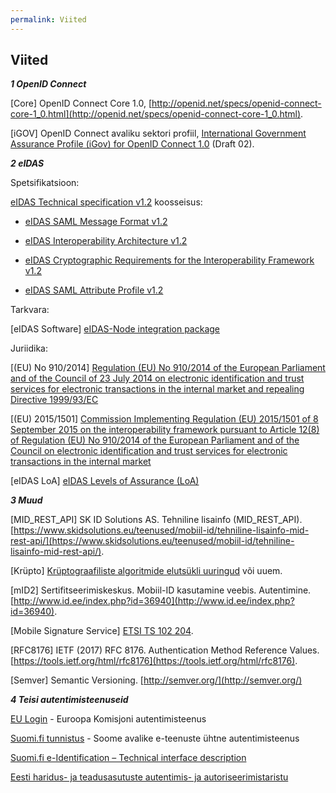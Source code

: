 ```yaml
---
permalink: Viited
---
```


## Viited


___1 OpenID Connect___

<a href='#1-1'></a>[Core] OpenID Connect Core 1.0, 
[http://openid.net/specs/openid-connect-core-1_0.html](http://openid.net/specs/openid-connect-core-1_0.html).

<a href='#1-2'></a>[iGOV] OpenID Connect avaliku sektori profiil, [International Government Assurance Profile (iGov) for OpenID Connect 1.0](http://openid.net/specs/openid-igov-openid-connect-1_0-02.html) (Draft 02).


___2 eIDAS___

Spetsifikatsioon:

[eIDAS Technical specification v1.2](https://ec.europa.eu/digital-building-blocks/wikis/display/DIGITAL/eIDAS+eID+Profile) koosseisus:

- [eIDAS SAML Message Format v1.2](https://ec.europa.eu/digital-building-blocks/wikis/display/DIGITAL/eIDAS+eID+Profile?preview=/467109280/467109285/eIDAS%20SAML%20Message%20Format%20v.1.2%20Final.pdf)

- [eIDAS Interoperability Architecture v1.2](https://ec.europa.eu/digital-building-blocks/wikis/display/DIGITAL/eIDAS+eID+Profile?preview=/467109280/467109283/eIDAS%20Interoperability%20Architecture%20v.1.2%20Final.pdf)

- [eIDAS Cryptographic Requirements for the Interoperability Framework v1.2](https://ec.europa.eu/digital-building-blocks/wikis/display/DIGITAL/eIDAS+eID+Profile?preview=/467109280/467109282/eIDAS%20Cryptographic%20Requirement%20v.1.2%20Final.pdf)

- [eIDAS SAML Attribute Profile v1.2](https://ec.europa.eu/digital-building-blocks/wikis/display/DIGITAL/eIDAS+eID+Profile?preview=/467109280/467109284/eIDAS%20SAML%20Attribute%20Profile%20v1.2%20Final.pdf)

Tarkvara:

[eIDAS Software] [eIDAS-Node integration package](https://ec.europa.eu/digital-building-blocks/wikis/display/DIGITAL/eIDAS-Node+Integration+Package)

Juriidika:

[(EU) No 910/2014] [Regulation (EU) No 910/2014 of the European Parliament and of the Council of 23 July 2014 on electronic identification and trust services for electronic transactions in the internal market and repealing Directive 1999/93/EC](https://eur-lex.europa.eu/legal-content/EN/TXT/?uri=uriserv%3AOJ.L_.2014.257.01.0073.01.ENG)

[(EU) 2015/1501] [Commission Implementing Regulation (EU) 2015/1501 of 8 September 2015 on the interoperability framework pursuant to Article 12(8) of Regulation (EU) No 910/2014 of the European Parliament and of the Council on electronic identification and trust services for electronic transactions in the internal market](https://eur-lex.europa.eu/legal-content/EN/TXT/?uri=CELEX:32015R1501)

[eIDAS LoA] [eIDAS Levels of Assurance (LoA)](https://ec.europa.eu/digital-building-blocks/wikis/display/DIGITAL/eIDAS+Levels+of+Assurance)


___3 Muud___

[MID_REST_API] SK ID Solutions AS. Tehniline lisainfo (MID_REST_API). [https://www.skidsolutions.eu/teenused/mobiil-id/tehniline-lisainfo-mid-rest-api/](https://www.skidsolutions.eu/teenused/mobiil-id/tehniline-lisainfo-mid-rest-api/).

[Krüpto] [Krüptograafiliste algoritmide elutsükli uuringud](https://www.ria.ee/amet-uudised-ja-kontakt/uudised-pressikontakt/uuringud-ja-analuusid#kruptouuringud) või uuem.

[mID2] Sertifitseerimiskeskus. Mobiil-ID kasutamine veebis. Autentimine. [http://www.id.ee/index.php?id=36940](http://www.id.ee/index.php?id=36940).

[Mobile Signature Service] [ETSI TS 102 204](http://www.etsi.org/deliver/etsi_ts/102200_102299/102204/01.01.04_60/ts_102204v010104p.pdf).

[RFC8176] IETF (2017) RFC 8176. Authentication Method Reference Values. [https://tools.ietf.org/html/rfc8176](https://tools.ietf.org/html/rfc8176).

[Semver] Semantic Versioning. [http://semver.org/](http://semver.org/)


___4 Teisi autentimisteenuseid___

[EU Login](https://ecas.ec.europa.eu/cas/about.html) - Euroopa Komisjoni autentimisteenus

[Suomi.fi tunnistus](https://tunnistaminen.suomi.fi/sivut/info/tietoapalvelusta/) - Soome avalike e-teenuste ühtne autentimisteenus

[Suomi.fi e-Identification – Technical interface description](https://esuomi.fi/suomi-fi-services/suomi-fi-e-identification/technical-interface-description/?lang=en)

[Eesti haridus- ja teadusasutuste autentimis- ja autoriseerimistaristu](https://taat.edu.ee/main/)
